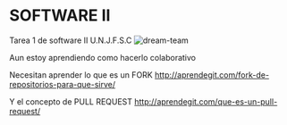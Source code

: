 # SOFTWARE II
Tarea 1 de software II U.N.J.F.S.C
![dream-team](https://cloud.githubusercontent.com/assets/21972563/24840188/13858a9e-1d2e-11e7-9cf3-cf09f87ea0da.jpg)

Aun estoy aprendiendo como hacerlo colaborativo

Necesitan aprender lo que es un FORK
http://aprendegit.com/fork-de-repositorios-para-que-sirve/

Y el concepto de PULL REQUEST
http://aprendegit.com/que-es-un-pull-request/
